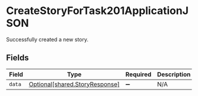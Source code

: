# CreateStoryForTask201ApplicationJSON

Successfully created a new story.


## Fields

| Field                                                                  | Type                                                                   | Required                                                               | Description                                                            |
| ---------------------------------------------------------------------- | ---------------------------------------------------------------------- | ---------------------------------------------------------------------- | ---------------------------------------------------------------------- |
| `data`                                                                 | [Optional[shared.StoryResponse]](../../models/shared/storyresponse.md) | :heavy_minus_sign:                                                     | N/A                                                                    |